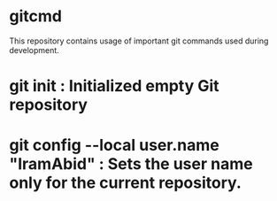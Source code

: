 # gitcmd
This repository contains usage of important git commands used during development.

# git init : Initialized empty Git repository 

# git config --local user.name "IramAbid" : Sets the user name only for the current repository. 

